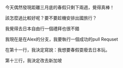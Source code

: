

今天偶然發現距離三月底的春假只剩下兩週，覺得真棒！

該怎麼過比較好呢？要不要趁機安排出國旅行？

我覺得去日本自由行一個禮拜也很不錯

我現在是在Alex的分支，我要執行一個成功的pull Requset

在第十一行，我決定寫說：我想要春假耍廢去日本玩。

第十三行，我決定改去新加坡
